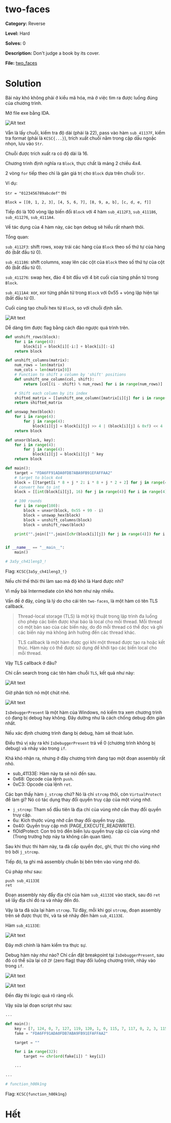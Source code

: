 
# two-faces

**Category:** Reverse

**Level:** Hard

**Solves:** 0

**Description:** Don't judge a book by its cover.

**File:** [two_faces](../chall/rev_two_faces.rar)

# Solution

Bài này khó không phải ở kiểu mã hóa, mà ở việc tìm ra được luồng đúng của chương trình.

Mở file exe bằng IDA.

![Alt text](./img/image.png)

Vẫn là lấy chuỗi, kiểm tra độ dài (phải là 22), pass vào hàm `sub_41137F`, kiểm tra format (phải là `KCSC{...}`), trích xuất chuỗi nằm trong cặp dấu ngoặc nhọn, lưu vào `Str`.

Chuỗi được trích xuất ra có độ dài là 16.

Chương trình định nghĩa ra `Block`, thực chất là mảng 2 chiều 4x4.

2 vòng `for` tiếp theo chỉ là gán giá trị cho `Block` dựa trên chuỗi `Str`.

Ví dụ:

`Str = "0123456789abcdef"` thì

`Block = [[0, 1, 2, 3], [4, 5, 6, 7], [8, 9, a, b], [c, d, e, f]]`

Tiếp đó là 100 vòng lặp biến đổi `Block` với 4 hàm `sub_4112F3`, `sub_411186`, `sub_411276`, `sub_4111A4`.

Về tác dụng của 4 hàm này, các bạn debug sẽ hiểu rất nhanh thôi.

Tổng quan:

`sub_4112F3`: shift rows, xoay trái các hàng của `Block` theo số thứ tự của hàng đó (bắt đầu từ 0).

`sub_411186`: shift columns, xoay lên các cột của `Block` theo số thứ tự của cột đó (bắt đầu từ 0).

`sub_411276`: swap hex, đảo 4 bit đầu với 4 bit cuối của từng phần tử trong `Block`.

`sub_4111A4`: xor, xor từng phần tử trong `Block` với 0x55 + vòng lặp hiện tại (bắt đầu từ 0).

Cuối cùng tạo chuỗi hex từ `Block`, so với chuỗi định sẵn.

![Alt text](./img/image-1.png)

Dễ dàng tìm được flag bằng cách đảo ngược quá trình trên.

```python
def unshift_rows(block):
    for i in range(4):
        block[i] = block[i][-i:] + block[i][:-i]
    return block

def unshift_columns(matrix):
    num_rows = len(matrix)
    num_cols = len(matrix[0])
    # Function to shift a column by 'shift' positions
    def unshift_one_column(col, shift):
        return [col[(i - shift) % num_rows] for i in range(num_rows)]

    # Shift each column by its index
    shifted_matrix = [[unshift_one_column([matrix[i][j] for i in range(num_rows)], j)[row] for j in range(num_cols)] for row in range(num_rows)]
    return shifted_matrix

def unswap_hex(block):
    for i in range(4):
        for j in range(4):
            block[i][j] = block[i][j] >> 4 | (block[i][j] & 0xf) << 4
    return block

def unxor(block, key):
    for i in range(4):
        for j in range(4):
            block[i][j] = block[i][j] ^ key
    return block

def main():
    target = "FDA6FF91ADA0FDB7ABA9FB91EFAFFAA2"
    # target to block 4x4
    block = [[target[i * 8 + j * 2: i * 8 + j * 2 + 2] for j in range(4)] for i in range(4)]
    # convert hex to int
    block = [[int(block[i][j], 16) for j in range(4)] for i in range(4)]

    # 100 rounds
    for i in range(100):
        block = unxor(block, 0x55 + 99 - i)
        block = unswap_hex(block)
        block = unshift_columns(block)
        block = unshift_rows(block)

    print("".join(["".join([chr(block[i][j]) for j in range(4)]) for i in range(4)]))


if __name__ == "__main__":
    main()

# 3a5y_ch41leng3_!

```

Flag: `KCSC{3a5y_ch41leng3_!}`

Nếu chỉ thế thôi thì làm sao mà độ khó là Hard được nhỉ?

Vì mấy bài Intermediate còn khó hơn như này nhiều.

Vấn đề ở đây, cũng là lý do cho cái tên `two-faces`, là một hàm có tên TLS callback.

> Thread-local storage (TLS) là một kỹ thuật trong lập trình đa luồng cho phép các biến được khai báo là local cho mỗi thread. Mỗi thread có một bản sao của các biến này, do đó mỗi thread có thể đọc và ghi các biến này mà không ảnh hưởng đến các thread khác.

> TLS callback là một hàm được gọi khi một thread được tạo ra hoặc kết thúc. Hàm này có thể được sử dụng để khởi tạo các biến local cho mỗi thread.

Vậy TLS callback ở đâu?

Chỉ cần search trong các tên hàm chuỗi `TLS`, kết quả như này:

![Alt text](./img/image-2.png)

Giờ phân tích nó một chút nhé.

![Alt text](./img/image-3.png)

`IsDebuggerPresent` là một hàm của Windows, nó kiểm tra xem chương trình có đang bị debug hay không. Đây dường như là cách chống debug đơn giản nhất.

Nếu xác định chương trình đang bị debug, hàm sẽ thoát luôn.

Điều thú vị xảy ra khi `IsDebuggerPresent` trả về 0 (chương trình không bị debug) và nhảy vào trong `if`.

Khá khó nhận ra, nhưng ở đây chương trình đang tạo một đoạn assembly rất nhỏ.
- sub_41133E: Hàm này ta sẽ nói đến sau.
- 0x68: Opcode của lệnh `push`.
- 0xC3: Opcode của lệnh `ret`.

Các bạn thấy hàm `j_strcmp` chứ? Nó là chỉ `strcmp` thôi, còn `VirtualProtect` để làm gì? Nó có tác dụng thay đổi quyền truy cập của một vùng nhớ.
- `j_strcmp`: Tham số đầu tiên là địa chỉ của vùng nhớ cần thay đổi quyền truy cập.
- 6u: Kích thước vùng nhớ cần thay đổi quyền truy cập.
- 0x40: Quyền truy cập mới (PAGE_EXECUTE_READWRITE).
- flOldProtect: Con trỏ trỏ đến biến lưu quyền truy cập cũ của vùng nhớ (Trong trường hợp này ta không cần quan tâm).

Sau khi thực thi hàm này, ta đã cấp quyền đọc, ghi, thực thi cho vùng nhớ trỏ bởi `j_strcmp`.

Tiếp đó, ta ghi mã assembly chuẩn bị bên trên vào vùng nhớ đó.

Cú pháp như sau:

```assembly
push sub_41133E
ret
```

Đoạn assembly này đẩy địa chỉ của hàm `sub_41133E` vào stack, sau đó `ret` sẽ lấy địa chỉ đó ra và nhảy đến đó.

Vậy là ta đã sửa lại hàm `strcmp`. Từ đây, mỗi khi gọi `strcmp`, đoạn assembly trên sẽ được thực thi, và ta sẽ nhảy đến hàm `sub_41133E`.

Hàm `sub_41133E`:

![Alt text](./img/image-4.png)

Đây mới chính là hàm kiểm tra thực sự.

Debug hàm này như nào? Chỉ cần đặt breakpoint tại `IsDebuggerPresent`, sau đó có thể sửa lại cờ `ZF` (zero flag) thay đổi luồng chương trình, nhảy vào trong `if`.

![Alt text](./img/image-5.png)

![Alt text](./img/image-6.png)

Đến đây thì logic quá rõ ràng rồi.

Vậy sửa lại đoạn script như sau:

```python
...

def main():
    key = [7, 124, 0, 7, 127, 119, 120, 1, 0, 115, 7, 117, 0, 2, 3, 115, 7, 7, 0, 12, 7, 114, 123, 112, 4, 127, 3, 4, 7, 113, 0, 4]
    fake = "FDA6FF91ADA0FDB7ABA9FB91EFAFFAA2"

    target = ""

    for i in range(32):
        target += chr(ord(fake[i]) ^ key[i])

    ...

...

# function_h00k1ng

```

Flag: `KCSC{function_h00k1ng}`

# Hết








